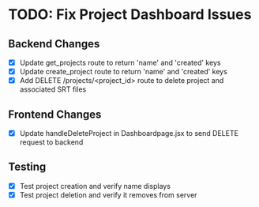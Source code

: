 # TODO: Fix Project Dashboard Issues

## Backend Changes
- [x] Update get_projects route to return 'name' and 'created' keys
- [x] Update create_project route to return 'name' and 'created' keys
- [x] Add DELETE /projects/<project_id> route to delete project and associated SRT files

## Frontend Changes
- [x] Update handleDeleteProject in Dashboardpage.jsx to send DELETE request to backend

## Testing
- [x] Test project creation and verify name displays
- [x] Test project deletion and verify it removes from server
